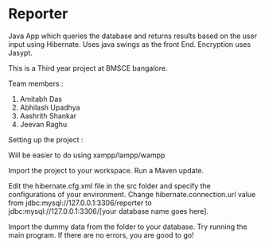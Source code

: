 Reporter
========

Java App which queries the database and returns results based on the user input using Hibernate. Uses java swings as the front End. Encryption uses Jasypt.

This is a Third year project at BMSCE bangalore.

Team members : 
1. Amitabh Das
2. Abhilash Upadhya
3. Aashrith Shankar
4. Jeevan Raghu


Setting up the project :

Will be easier to do using xampp/lampp/wampp

Import the project to your workspace. Run a Maven update.

Edit the hibernate.cfg.xml file in the src folder and specify the configurations of your environment.
Change hibernate.connection.url value from jdbc:mysql://127.0.0.1:3306/reporter to jdbc:mysql://127.0.0.1:3306/[your database name goes here].

Import the dummy data from the folder to your database.
Try running the main program. If there are no errors, you are good to go!
